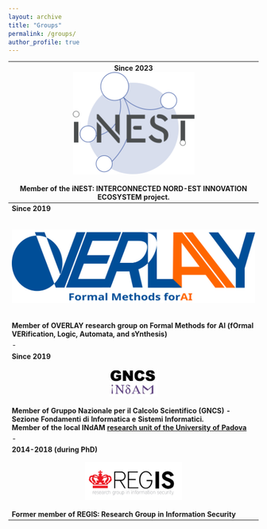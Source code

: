 ```yaml
---
layout: archive
title: "Groups"
permalink: /groups/
author_profile: true
---
```


|**Since 2023**<br/><center><a href="https://www.consorzioinest.it/en/"><img src="/images/Icone_spokes_300x300_Spoke_9.svg" width="50%" height="50%"/></a></center><br/>Member of the **iNEST: INTERCONNECTED NORD-EST INNOVATION ECOSYSTEM project.**|
|-|
|**Since 2019**<br/><br/><br/><center><a href="https://overlay.uniud.it"><img src="/images/overlay.svg"/></a></center><br/><br/>**Member of OVERLAY research group on Formal Methods for AI (fOrmal VERification, Logic, Automata, and sYnthesis)**|
|-|
|**Since 2019**<br/><br/><center><a href="https://www.altamatematica.it/gncs/"><img src="/images/logo-gncs-1.jpg" width="20%" height="20%"/></a><br/></center><br/>**Member of Gruppo Nazionale per il Calcolo Scientifico (GNCS) - Sezione Fondamenti di Informatica e Sistemi Informatici.<br/>Member of the local INdAM [research unit of the University of Padova](https://www.math.unipd.it/en/indam-research-unit/)**|
|-|
|**2014-2018 (during PhD)**<br/><br/><center><a href="https://www.di.univr.it/?ent=grupporic&id=20&lang=en"><img src="/images/regis.jpg" width="40%" height="40%"/></a></center><br/>**Former member of REGIS: Research Group in Information Security**|


